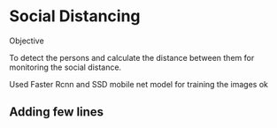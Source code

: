 # Social Distancing

Objective

To detect the persons and calculate the distance between them for monitoring the social distance.

Used Faster Rcnn and SSD mobile net model for training the images ok



## Adding few lines 